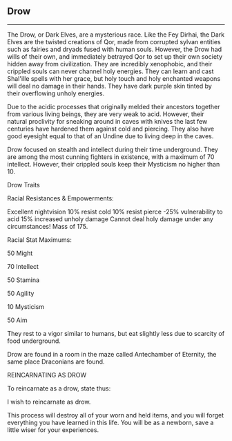 ## Drow

---

The Drow, or Dark Elves, are a mysterious race. Like the Fey Dirhai, the Dark Elves are the twisted creations of Qor, made from corrupted sylvan entities such as fairies and dryads fused with human souls. However, the Drow had wills of their own, and immediately betrayed Qor to set up their own society hidden away from civilization. They are incredibly xenophobic, and their crippled souls can never channel holy energies. They can learn and cast Shal'ille spells with her grace, but holy touch and holy enchanted weapons will deal no damage in their hands. They have dark purple skin tinted by their overflowing unholy energies.

Due to the acidic processes that originally melded their ancestors together from various living beings, they are very weak to acid. However, their natural proclivity for sneaking around in caves with knives the last few centuries have hardened them against cold and piercing. They also have good eyesight equal to that of an Undine due to living deep in the caves.

Drow focused on stealth and intellect during their time underground. They are among the most cunning fighters in existence, with a maximum of 70 intellect. However, their crippled souls keep their Mysticism no higher than 10.

Drow Traits

Racial Resistances & Empowerments:

Excellent nightvision
10% resist cold
10% resist pierce
-25% vulnerability to acid
15% increased unholy damage
Cannot deal holy damage under any circumstances!
Mass of 175.

Racial Stat Maximums:

50 Might

70 Intellect

50 Stamina

50 Agility

10 Mysticism

50 Aim


They rest to a vigor similar to humans, but eat slightly less due to scarcity of food underground.

Drow are found in a room in the maze called Antechamber of Eternity, the same place Draconians are found.

REINCARNATING AS DROW

To reincarnate as a drow, state thus:

I wish to reincarnate as drow.

This process will destroy all of your worn and held items, and you will forget everything you have learned in this life. You will be as a newborn, save a little wiser for your experiences.